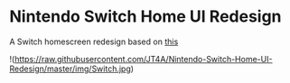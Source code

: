 # Nintendo Switch Home UI Redesign

A Switch homescreen redesign based on [this](https://www.reddit.com/r/NintendoSwitch/comments/eh2h7m/nintendo_switch_home_redesign_dark_theme)

!(https://raw.githubusercontent.com/JT4A/Nintendo-Switch-Home-UI-Redesign/master/img/Switch.jpg)
